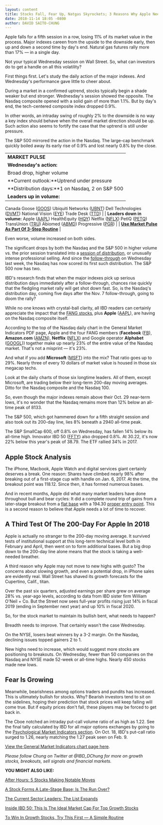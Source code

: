 ```yaml
---
layout: content
title: Stocks Fall, Fear Up, Natgas Skyrockets; 3 Reasons Why Apple Needs A Break
date: 2018-11-14 18:05 -0800
author: DAVID SAITO-CHUNG
---
```






Apple falls for a fifth session in a row, losing 11% of its market value in the process. Major indexes careen from the upside to the downside early, then up and down a second time by day's end. Natural gas futures rally more than 17% — in a single day.


Not your typical Wednesday session on Wall Street. So, what can investors do to get a handle on all this volatility?


First things first. Let's study the daily action of the major indexes. And Wednesday's performance gave little to cheer about.


During a market in a confirmed uptrend, stocks typically begin a shade weaker but end stronger. Wednesday's session showed the opposite. The Nasdaq composite opened with a solid gain of more than 1.1%. But by day's end, the tech-centered composite index dropped 0.9%.


In other words, an intraday swing of roughly 2% to the downside is no way a key index should behave when the overall market direction should be up. Such action also seems to fortify the case that the uptrend is still under pressure.


The S&P 500 mirrored the action in the Nasdaq. The large-cap benchmark quickly boiled away its early rise of 0.9% and lost nearly 0.8% by the close.




|  |
| --- |
| **MARKET PULSE** |
| **Wednesday's action:**
Broad drop, higher volume |
| **Current outlook:**Uptrend under pressure |
| **Distribution days:**1 on Nasdaq, 2 on S&P 500 |
| **Leaders up in volume:**
Canada Goose ([GOOS](https://research.investors.com/quote.aspx?symbol=GOOS))
Ubiquiti Networks ([UBNT](https://research.investors.com/quote.aspx?symbol=UBNT))
Dell Technologies ([DVMT](https://research.investors.com/quote.aspx?symbol=DVMT))
National Vision ([EYE](https://research.investors.com/quote.aspx?symbol=EYE))
Trade Desk ([TTD](https://research.investors.com/quote.aspx?symbol=TTD)) |
| **Leaders down in volume:**
Apple ([AAPL](https://research.investors.com/quote.aspx?symbol=AAPL))
HealthEquity ([HQY](https://research.investors.com/quote.aspx?symbol=HQY))
Netflix ([NFLX](https://research.investors.com/quote.aspx?symbol=NFLX))
PetIQ ([PETQ](https://research.investors.com/quote.aspx?symbol=PETQ))
TransUnion ([TRU](https://research.investors.com/quote.aspx?symbol=TRU))
Abiomed ([ABMD](https://research.investors.com/quote.aspx?symbol=ABMD))
Progressive ([PGR](https://research.investors.com/quote.aspx?symbol=PGR))
 |
| **[Use Market Pulse As Part Of 3-Step Routine](https://www.investors.com/research/ibd-stock-analysis/how-to-invest-in-the-stock-market-start-with-a-simple-routine/)** |


Even worse, volume increased on both sides.


The significant drops by both the Nasdaq and the S&P 500 in higher volume vs. the prior session translated into a [session of distribution](https://www.investors.com/how-to-invest/investors-corner/how-to-spot-stock-market-tops-track-the-distribution-days/), or unusually intense professional selling. And since the [follow-through](https://www.investors.com/how-to-invest/investors-corner/how-to-find-next-stock-market-bottom/) on Wednesday last week, the Nasdaq has now scored its first such distribution. The S&P 500 now has two.


IBD's research finds that when the major indexes pick up serious distribution days immediately after a follow-through, chances rise quickly that the fledgling market rally will get shot down fast. So, is the Nasdaq's distribution day, coming five days after the Nov. 7 follow-through, going to doom the rally?


While no one knows with crystal-ball clarity, all IBD readers can certainly appreciate the impact that the [FANG stocks](https://www.investors.com/news/technology/fang-stocks-news-quotes-facebook-amazon-netflix-google/), plus **Apple** ([AAPL](https://research.investors.com/quote.aspx?symbol=AAPL)), are having on the Nasdaq composite itself.


According to the top of the Nasdaq daily chart in the General Market Indicators PDF page, Apple and the four FANG members (**Facebook** ([FB](https://research.investors.com/quote.aspx?symbol=FB)), **Amazon.com** ([AMZN](https://research.investors.com/quote.aspx?symbol=AMZN)), **Netflix** ([NFLX](https://research.investors.com/quote.aspx?symbol=NFLX)) and Google operator **Alphabet** ([GOOGL](https://research.investors.com/quote.aspx?symbol=GOOGL))) together make up nearly 23% of the entire value of the Nasdaq market. That's not a misprint — it's 23%.


And what if you add **Microsoft** ([MSFT](https://research.investors.com/quote.aspx?symbol=MSFT)) into the mix? That ratio goes up to 29%. Nearly three of every 10 dollars of market value is housed in those six megacap techs.


Look at the daily charts of those six longtime leaders. All of them, except Microsoft, are trading below their long-term 200-day moving averages. Ditto for the Nasdaq composite and the Nasdaq 100.


So, even though the major indexes remain above their Oct. 29 near-term lows, it's no wonder that the Nasdaq remains more than 12% below an all-time peak of 8133.


The S&P 500, which got hammered down for a fifth straight session and also took out its 200-day line, lies 8% beneath a 2940 all-time peak.


The S&P SmallCap 600, off 0.8% on Wednesday, has fallen 14% below its all-time high. Innovator IBD 50 ([FFTY](https://research.investors.com/quote.aspx?symbol=FFTY)) also dropped 0.8%. At 30.22, it's now 22% below this year's peak of 38.79. The ETF rallied 34% in 2017.


Apple Stock Analysis
--------------------



The iPhone, Macbook, Apple Watch and digital services giant certainly deserves a break. One reason: Shares have climbed nearly 98% after breaking out of a first-stage cup with handle on Jan. 6, 2017. At the time, the breakout point was 118.12. Since then, it has formed numerous bases.


And in recent months, Apple did what many market leaders have done throughout bull and bear cycles: It did a complete round trip of gains from a later-stage breakout from a [flat base](https://www.investors.com/how-to-invest/investors-corner/chart-patterns-flat-base-dull-trade-positive-action/) with a 194.30 [proper entry point](https://www.investors.com/how-to-invest/investors-corner/chart-reading-basics-how-a-buy-point-marks-a-time-of-opportunity/). This is a second reason to believe that Apple needs a lot of time to recover.


A Third Test Of The 200-Day For Apple In 2018
---------------------------------------------


Apple is actually no stranger to the 200-day moving average. It survived tests of institutional support at this long-term technical level both in February and April, then went on to form additional bases. But a big drop down to the 200-day line alone means that the stock is taking a well-needed breather.


A third reason why Apple may not move to new highs with gusto? The concerns about slowing growth, and even a potential drop, in iPhone sales are evidently real. Wall Street has shaved its growth forecasts for the Cupertino, Calif., titan.


Over the past six quarters, adjusted earnings per share grew on average 28% vs. year-ago levels, according to data from IBD sister firm William O'Neil + Co. But the Street now sees full-year profits rising just 14% in fiscal 2019 (ending in September next year) and up 10% in fiscal 2020.


So, for the stock market to maintain its bullish bent, what needs to happen?


Breadth needs to improve. That certainly wasn't the case Wednesday.


On the NYSE, losers beat winners by a 3-2 margin. On the Nasdaq, declining issues topped gainers 2 to 1.


New highs need to increase, which would suggest more stocks are positioning to breakouts. On Wednesday, fewer than 50 companies on the Nasdaq and NYSE made 52-week or all-time highs. Nearly 450 stocks made new lows.


Fear Is Growing
---------------


Meanwhile, bearishness among options traders and pundits has increased. This is ultimately bullish for stocks. Why? Bearish investors tend to sit on the sidelines, hoping their prediction that stock prices will keep falling will come true. But if equity prices don't fall, these players may be forced to get back in.


The Cboe notched an intraday put-call volume ratio of as high as 1.22. See the final tally calculated by IBD for all major options exchanges by going to the [Psychological Market Indicators section](https://research.investors.com/psychological-market-indicators/). On Oct. 18, IBD's put-call ratio surged to 1.26, nearly matching the 1.27 peak seen on Feb. 9.


[View the General Market Indicators chart page here](https://www.investors.com/wp-content/uploads/2018/11/IBD1411152718GMI.pdf).


*Please follow Chung on Twitter at @IBD\_DChung for more on growth stocks, breakouts, sell signals and financial markets.*


**YOU MIGHT ALSO LIKE:**


[After Hours: 5 Stocks Making Notable Moves](https://www.investors.com/market-trend/stock-market-today/dow-jones-futures-buffett-buys-apple-stock-jpmorgan-oracle-cisco-stock-netapp-earnings/)


[A Stock Forms A Late-Stage Base; Is The Run Over?](https://www.investors.com/how-to-invest/investors-corner/this-medical-hot-rod-peaked-in-2008-after-5-bases-can-it-lead-stocks-again/)


[The Current Sector Leaders: The List Expands](https://research.investors.com/stock-lists/sector-leaders)


[Inside IBD 50: This Is The Ideal Market Cap For Top Growth Stocks](https://www.investors.com/stock-lists/ibd-50/hot-growth-stocks-today-market-cap/)


[To Win In Growth Stocks, Try This First — A Simple Routine](https://www.investors.com/research/ibd-stock-analysis/how-to-invest-in-the-stock-market-start-with-a-simple-routine/)




